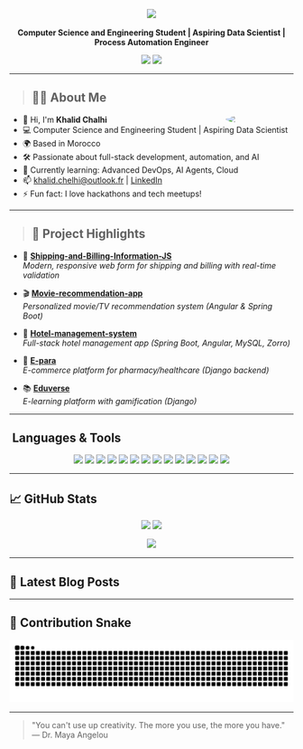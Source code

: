 <!-- Animated Header Banner -->
<p align="center">
  <img src="https://capsule-render.vercel.app/api?type=waving&color=gradient&height=120&section=header&text=Hi%20I'm%20Khalid%20Chalhi!&fontSize=35&animation=fadeIn" />
</p>

<p align="center">
  <b>Computer Science and Engineering Student | Aspiring Data Scientist | Process Automation Engineer</b>
</p>

<!-- Social Icons Row -->
<p align="center">
  <a href="https://www.linkedin.com/in/khalid-chalhi/"><img src="https://cdn.jsdelivr.net/gh/devicons/devicon/icons/linkedin/linkedin-original.svg" width="40" /></a>
  <a href="mailto:khalid.chelhi@outlook.fr"><img src="https://cdn.jsdelivr.net/gh/devicons/devicon/icons/google/google-original.svg" width="40" /></a>
</p>

---

> ## 🧑‍💻 About Me

<img align="right" src="https://avatars.githubusercontent.com/u/134404057?v=4" width="120" style="border-radius:50%;margin-left:20px;"/>

- 👋 Hi, I'm **Khalid Chalhi**
- 💻 Computer Science and Engineering Student | Aspiring Data Scientist
- 🌍 Based in Morocco
- 🛠️ Passionate about full-stack development, automation, and AI
- 🌱 Currently learning: Advanced DevOps, AI Agents, Cloud
- 📫 [khalid.chelhi@outlook.fr](mailto:khalid.chelhi@outlook.fr) | [LinkedIn](https://www.linkedin.com/in/khalid-chalhi/)
- ⚡ Fun fact: I love hackathons and tech meetups!

---

> ## 🚀 Project Highlights

- 📝 [**Shipping-and-Billing-Information-JS**](https://github.com/kahliidc3/Shipping-and-Billing-Information-JS)  
  _Modern, responsive web form for shipping and billing with real-time validation_

- 🎬 [**Movie-recommendation-app**](https://github.com/kahliidc3/Movie-recommendation-app)  
  _Personalized movie/TV recommendation system (Angular & Spring Boot)_

- 🏨 [**Hotel-management-system**](https://github.com/kahliidc3/Hotel-management-system)  
  _Full-stack hotel management app (Spring Boot, Angular, MySQL, Zorro)_

- 🛒 [**E-para**](https://github.com/kahliidc3/E-para)  
  _E-commerce platform for pharmacy/healthcare (Django backend)_

- 📚 [**Eduverse**](https://github.com/kahliidc3/Eduverse)  
  _E-learning platform with gamification (Django)_

---

## ️ Languages & Tools
<p align="center">
  <img src="https://cdn.jsdelivr.net/gh/devicons/devicon/icons/python/python-original.svg" width="40"/>
  <img src="https://cdn.jsdelivr.net/gh/devicons/devicon/icons/javascript/javascript-original.svg" width="40"/>
  <img src="https://cdn.jsdelivr.net/gh/devicons/devicon/icons/typescript/typescript-original.svg" width="40"/>
  <img src="https://cdn.jsdelivr.net/gh/devicons/devicon/icons/angularjs/angularjs-original.svg" width="40"/>
  <img src="https://cdn.jsdelivr.net/gh/devicons/devicon/icons/docker/docker-original.svg" width="40"/>
  <img src="https://cdn.jsdelivr.net/gh/devicons/devicon/icons/postgresql/postgresql-original.svg" width="40"/>
  <img src="https://cdn.jsdelivr.net/gh/devicons/devicon/icons/mysql/mysql-original.svg" width="40"/>
  <img src="https://cdn.jsdelivr.net/gh/devicons/devicon/icons/fastapi/fastapi-original.svg" width="40"/>
  <img src="https://cdn.jsdelivr.net/gh/devicons/devicon/icons/github/github-original.svg" width="40"/>
  <img src="https://cdn.jsdelivr.net/gh/devicons/devicon/icons/kubernetes/kubernetes-plain.svg" width="40"/>
  <img src="https://cdn.jsdelivr.net/gh/devicons/devicon/icons/redis/redis-original.svg" width="40"/>
  <img src="https://cdn.jsdelivr.net/gh/devicons/devicon/icons/c/c-original.svg" width="40"/>
  <img src="https://cdn.jsdelivr.net/gh/devicons/devicon/icons/cplusplus/cplusplus-original.svg" width="40"/>
  <img src="https://cdn.jsdelivr.net/gh/devicons/devicon/icons/java/java-original.svg" width="40"/>
</p>

---

## 📈 GitHub Stats
<p align="center">
  <img src="https://github-readme-stats.vercel.app/api?username=kahliidc3&show_icons=true&theme=radical" width="350"/>
  <img src="https://streak-stats.demolab.com?user=kahliidc3&theme=radical" width="350"/>
</p>
<p align="center">
  <img src="https://github-readme-stats.vercel.app/api/top-langs/?username=kahliidc3&layout=compact" width="350"/>
</p>

---

## 📝 Latest Blog Posts
<!-- posts:start -->
<!-- posts:end -->

---

## 🐍 Contribution Snake
<p align="center">
  <img src="https://github.com/kahliidc3/kahliidc3/blob/output/github-contribution-grid-snake.svg" alt="snake gif"/>
</p>

---

> "You can't use up creativity. The more you use, the more you have."  
> — Dr. Maya Angelou

<!--
**kahliidc3/kahliidc3** is a ✨ _special_ ✨ repository because its `README.md` (this file) appears on your GitHub profile.
-->

